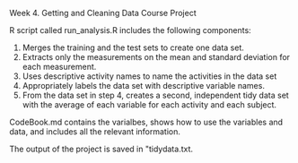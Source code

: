 Week 4. Getting and Cleaning Data Course Project

R script called run_analysis.R includes the following components:
1. Merges the training and the test sets to create one data set.
2. Extracts only the measurements on the mean and standard deviation for each measurement. 
3. Uses descriptive activity names to name the activities in the data set
4. Appropriately labels the data set with descriptive variable names. 
5. From the data set in step 4, creates a second, independent tidy data set with the average of each variable for each activity and each subject.

CodeBook.md contains the varialbes, shows how to use the variables and data, and includes all the relevant information.

The output of the project is saved in "tidydata.txt.
